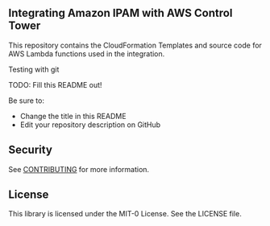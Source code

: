 ## Integrating Amazon IPAM with AWS Control Tower

This repository contains the CloudFormation Templates and source code for AWS Lambda functions used in the integration. 

Testing with git

TODO: Fill this README out!

Be sure to:

* Change the title in this README
* Edit your repository description on GitHub

## Security

See [CONTRIBUTING](CONTRIBUTING.md#security-issue-notifications) for more information.

## License

This library is licensed under the MIT-0 License. See the LICENSE file.

